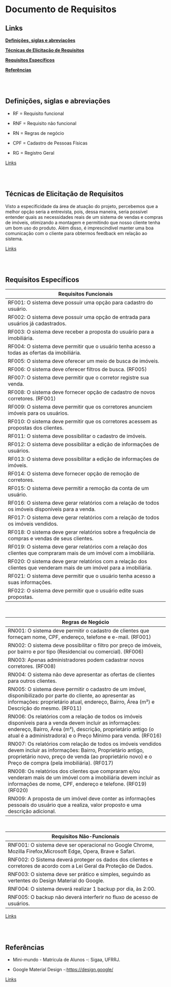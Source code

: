 # **Documento de Requisitos**

## **Links**
[**Definições, siglas e abreviações**](#definições-siglas-e-abreviações)

[**Técnicas de Elicitação de Requisitos**](#técnicas-de-elicitação-de-requisitos)

[**Requisitos Específicos**](#requisitos-específicos)

[**Referências**](#referências)

<br/> <br/>

## **Definições, siglas e abreviações**

- RF = Requisito funcional

- RNF = Requisito não funcional

- RN = Regras de negócio

- CPF = Cadastro de Pessoas Físicas

- RG = Registro Geral
  
[Links](#links)  

<br/> <br/>

## **Técnicas de Elicitação de Requisitos**

Visto a especificidade da área de atuação do projeto, percebemos que a melhor opção seria a entrevista, pois, dessa maneira, seria possível entender quais as necessidades reais de um sistema de vendas e compras de imóveis, otimizando a montagem e permitindo que nosso cliente tenha um bom uso do produto. Além disso, é imprescindível manter uma boa comunicação com o cliente para obtermos feedback em relação ao sistema.

[Links](#links)  

<br/> <br/>

## **Requisitos Específicos**
   
|**Requisitos Funcionais**
|---
|RF001: O sistema deve possuir uma opção para cadastro do usuário.
|RF002: O sistema deve possuir uma opção de entrada para usuários já cadastrados.
|RF003: O sistema deve receber a proposta do usuário para a imobiliária.
|RF004: O sistema deve permitir que o usuário tenha acesso a todas as ofertas da imobiliária.
|RF005: O sistema deve oferecer um meio de busca de imóveis.
|RF006: O sistema deve oferecer filtros de busca. (RF005)
|RF007: O sistema deve permitir que o corretor registre sua venda.
|RF008: O sistema deve fornecer opção de cadastro de novos corretores. (RF001)
|RF009: O sistema deve permitir que os corretores anunciem imóveis para os usuários.
|RF010: O sistema deve permitir que os corretores acessem as propostas dos clientes.
|RF011: O sistema deve possibilitar o cadastro de imóveis.
|RF012: O sistema deve possibilitar a edição de informações de usuários.
|RF013: O sistema deve possibilitar a edição de informações de imóveis.
|RF014: O sistema deve fornecer opção de remoção de corretores.
|RF015: O sistema deve permitir a remoção da conta de um usuário.
|RF016: O sistema deve gerar relatórios com a relação de todos os imóveis disponíveis para a venda.
|RF017: O sistema deve gerar relatórios com a relação de todos os imóveis vendidos.
|RF018: O sistema deve gerar relatórios sobre a frequência de compras e vendas de seus clientes.
|RF019: O sistema deve gerar relatórios com a relação dos clientes que compraram mais de um imóvel com a imobiliária.
|RF020: O sistema deve gerar relatórios com a relação dos clientes que venderam mais de um imóvel para a imobiliária.
|RF021: O sistema deve permitir que o usuário tenha acesso a suas informações.
|RF022: O sistema deve permitir que o usuário edite suas propostas.

<br/>

|**Regras de Negócio**
|---
|RN001: O sistema deve permitir o cadastro de clientes que forneçam nome, CPF, endereço, telefone e e-mail. (RF001)
|RN002: O sistema deve possibilitar o filtro por preço de imóveis, por bairro e por tipo (Residencial ou comercial). (RF006)
|RN003: Apenas administradores podem cadastrar novos corretores. (RF008)
|RN004: O sistema não deve apresentar as ofertas de clientes para outros clientes.
|RN005: O sistema deve permitir o cadastro de um imóvel, disponibilizado por parte do cliente, ao apresentar as informações: proprietário atual, endereço, Bairro, Área (m²) e Descrição do mesmo. (RF011)
|RN006: Os relatórios com a relação de todos os imóveis disponíveis para a venda devem incluir as informações: endereço, Bairro, Área (m²), descrição, proprietário antigo (o atual é a administradora) e o Preço Mínimo para venda. (RF016)
|RN007: Os relatórios com relação de todos os imóveis vendidos devem incluir as informações: Bairro, Proprietário antigo, proprietário novo, preço de venda (ao proprietário novo) e o Preço de compra (pela imobiliária). (RF017)
|RN008: Os relatórios dos clientes que compraram e/ou venderam mais de um imóvel com a imobiliária devem incluir as informações de nome, CPF, endereço e telefone. (RF019) (RF020)
|RN009: A proposta de um imóvel deve conter as informações pessoais do usuário que a realiza, valor proposto e uma descrição adicional.

<br/>

|**Requisitos Não-Funcionais**
|---
|RNF001: O sistema deve ser operacional no Google Chrome, Mozilla Firefox,Microsoft Edge, Opera, Brave e Safari.
|RNF002: O Sistema deverá proteger os dados dos clientes e corretores de acordo com a Lei Geral da Proteção de Dados.
|RNF003: O sistema deve ser prático e simples, seguindo as vertentes do Design Material do Google.
|RNF004: O sistema deverá realizar 1 backup por dia, às 2:00.
|RNF005: O backup não deverá interferir no fluxo de acesso de usuários.

[Links](#links)  

<br/> <br/>

## **Referências**
- Mini-mundo - Matrícula de Alunos -: Sigaa, UFRRJ.

- Google Material Design -:https://design.google/

[Links](#links)  
